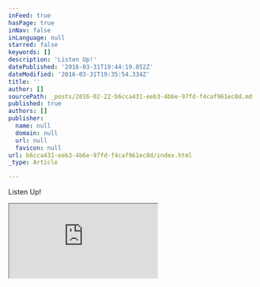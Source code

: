 ```yaml
---
inFeed: true
hasPage: true
inNav: false
inLanguage: null
starred: false
keywords: []
description: 'Listen Up!'
datePublished: '2016-03-31T19:44:19.052Z'
dateModified: '2016-03-31T19:35:54.334Z'
title: ''
author: []
sourcePath: _posts/2016-02-22-b6cca431-eeb3-4b6e-97fd-f4caf961ec0d.md
published: true
authors: []
publisher:
  name: null
  domain: null
  url: null
  favicon: null
url: b6cca431-eeb3-4b6e-97fd-f4caf961ec0d/index.html
_type: Article

---
```

Listen Up!

<iframe src="https://bandcamp.com/EmbeddedPlayer/album=348155430/size=large/bgcol=333333/linkcol=0f91ff/artwork=small/transparent=true/" style=""></iframe>